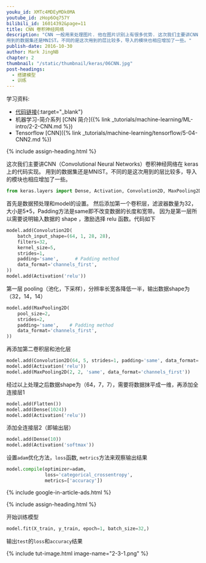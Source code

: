 ```yaml
---
youku_id: XMTc4MDEyMDk0MA
youtube_id: zHop6Oq757Y
bilibili_id: 16014392&page=11
title: CNN 卷积神经网络
description: "CNN 一般用来处理图片. 他在图片识别上有很多优势. 这次我们主要讲CNN（Convolutional Neural Networks）卷积神经网络在 keras 上的代码实现。
用到的数据集还是MNIST。不同的是这次用到的层比较多，导入的模块也相应增加了一些。"
publish-date: 2016-10-30
author: Mark JingNB
chapter: 2
thumbnail: "/static/thumbnail/keras/06CNN.jpg"
post-headings:
  - 搭建模型
  - 训练
---
```


学习资料:
  * [代码链接](https://github.com/MorvanZhou/tutorials/blob/master/kerasTUT/6-CNN_example.py){:target="_blank"}
  * 机器学习-简介系列 [CNN 简介]({% link _tutorials/machine-learning/ML-intro/2-2-CNN.md %})
  * Tensorflow [CNN]({% link _tutorials/machine-learning/tensorflow/5-04-CNN2.md %})
  
 {% include assign-heading.html %}

这次我们主要讲CNN（Convolutional Neural Networks）卷积神经网络在 keras 上的代码实现。
用到的数据集还是MNIST。不同的是这次用到的层比较多，导入的模块也相应增加了一些。

```python
from keras.layers import Dense, Activation, Convolution2D, MaxPooling2D, Flatten
```

首先是数据预处理和model的设置。
然后添加第一个卷积层，滤波器数量为32，大小是5*5，Padding方法是same即不改变数据的长度和宽带。
因为是第一层所以需要说明输入数据的 shape ，激励选择 relu 函数。代码如下

```python
model.add(Convolution2D(
    batch_input_shape=(64, 1, 28, 28),
    filters=32,
    kernel_size=5,
    strides=1,
    padding='same',      # Padding method
    data_format='channels_first',
))
model.add(Activation('relu'))
```

第一层 pooling（池化，下采样），分辨率长宽各降低一半，输出数据shape为（32，14，14）

```python
model.add(MaxPooling2D(
    pool_size=2,
    strides=2,
    padding='same',    # Padding method
    data_format='channels_first',
))
```

再添加第二卷积层和池化层

```python
model.add(Convolution2D(64, 5, strides=1, padding='same', data_format='channels_first'))
model.add(Activation('relu'))
model.add(MaxPooling2D(2, 2, 'same', data_format='channels_first'))
```

经过以上处理之后数据shape为（64，7，7），需要将数据抹平成一维，再添加全连接层1

```python
model.add(Flatten())
model.add(Dense(1024))
model.add(Activation('relu'))
```

添加全连接层2（即输出层）

```python
model.add(Dense(10))
model.add(Activation('softmax'))
```

设置`adam`优化方法，`loss`函数, `metrics`方法来观察输出结果

```python
model.compile(optimizer=adam,
              loss='categorical_crossentropy',
              metrics=['accuracy'])
```

{% include google-in-article-ads.html %}

 {% include assign-heading.html %}

开始训练模型

```python
model.fit(X_train, y_train, epoch=1, batch_size=32,)
```

输出`test`的`loss`和`accuracy`结果

{% include tut-image.html image-name="2-3-1.png" %}
